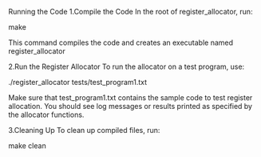 Running the Code
1.Compile the Code
In the root of register_allocator, run:

make

This command compiles the code and creates an executable named register_allocator

2.Run the Register Allocator
To run the allocator on a test program, use:

./register_allocator tests/test_program1.txt

Make sure that test_program1.txt contains the sample code to test register allocation. You should see log messages or results printed as specified by the allocator functions.

3.Cleaning Up
To clean up compiled files, run:

make clean